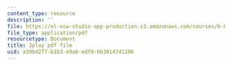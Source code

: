 ```yaml
---
content_type: resource
description: ''
file: https://ol-ocw-studio-app-production.s3.amazonaws.com/courses/6-849-geometric-folding-algorithms-linkages-origami-polyhedra-fall-2012/a39bd2f7b1b3e9abedfdbb3814741106_k2jKCJ8fhj0.pdf
file_type: application/pdf
resourcetype: Document
title: 3play pdf file
uid: a39bd2f7-b1b3-e9ab-edfd-bb3814741106
---
```


